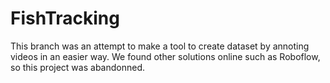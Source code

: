 # FishTracking

This branch was an attempt to make a tool to create dataset by annoting videos in an easier way.
We found other solutions online such as Roboflow, so this project was abandonned.
